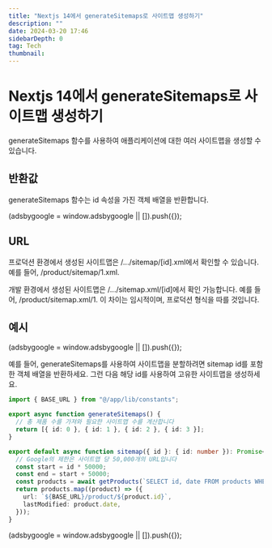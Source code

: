 ```yaml
---
title: "Nextjs 14에서 generateSitemaps로 사이트맵 생성하기"
description: ""
date: 2024-03-20 17:46
sidebarDepth: 0
tag: Tech
thumbnail:
---
```


# Nextjs 14에서 generateSitemaps로 사이트맵 생성하기

generateSitemaps 함수를 사용하여 애플리케이션에 대한 여러 사이트맵을 생성할 수 있습니다.

## 반환값

generateSitemaps 함수는 id 속성을 가진 객체 배열을 반환합니다.

<!-- ui-log 수평형 -->

<ins class="adsbygoogle"
      style="display:block"
      data-ad-client="ca-pub-4877378276818686"
      data-ad-slot="9743150776"
      data-ad-format="auto"
      data-full-width-responsive="true"></ins>
<component is="script">
(adsbygoogle = window.adsbygoogle || []).push({});
</component>

## URL

프로덕션 환경에서 생성된 사이트맵은 /.../sitemap/[id].xml에서 확인할 수 있습니다. 예를 들어, /product/sitemap/1.xml.

개발 환경에서 생성된 사이트맵은 /.../sitemap.xml/[id]에서 확인 가능합니다. 예를 들어, /product/sitemap.xml/1. 이 차이는 임시적이며, 프로덕션 형식을 따를 것입니다.

## 예시

<!-- ui-log 수평형 -->

<ins class="adsbygoogle"
      style="display:block"
      data-ad-client="ca-pub-4877378276818686"
      data-ad-slot="9743150776"
      data-ad-format="auto"
      data-full-width-responsive="true"></ins>
<component is="script">
(adsbygoogle = window.adsbygoogle || []).push({});
</component>

예를 들어, generateSitemaps를 사용하여 사이트맵을 분할하려면 sitemap id를 포함한 객체 배열을 반환하세요. 그런 다음 해당 id를 사용하여 고유한 사이트맵을 생성하세요.

```typescript
import { BASE_URL } from "@/app/lib/constants";

export async function generateSitemaps() {
  // 총 제품 수를 가져와 필요한 사이트맵 수를 계산합니다
  return [{ id: 0 }, { id: 1 }, { id: 2 }, { id: 3 }];
}

export default async function sitemap({ id }: { id: number }): Promise<MetadataRoute.Sitemap> {
  // Google의 제한은 사이트맵 당 50,000개의 URL입니다
  const start = id * 50000;
  const end = start + 50000;
  const products = await getProducts(`SELECT id, date FROM products WHERE id BETWEEN ${start} AND ${end}`);
  return products.map((product) => ({
    url: `${BASE_URL}/product/${product.id}`,
    lastModified: product.date,
  }));
}
```

<!-- ui-log 수평형 -->

<ins class="adsbygoogle"
      style="display:block"
      data-ad-client="ca-pub-4877378276818686"
      data-ad-slot="9743150776"
      data-ad-format="auto"
      data-full-width-responsive="true"></ins>
<component is="script">
(adsbygoogle = window.adsbygoogle || []).push({});
</component>
